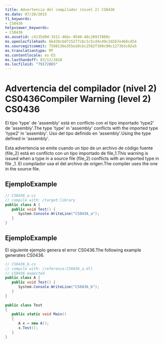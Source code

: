 ```yaml
---
title: Advertencia del compilador (nivel 2) CS0436
ms.date: 07/20/2015
f1_keywords:
- CS0436
helpviewer_keywords:
- CS0436
ms.assetid: c4135d9d-3511-4bbc-9540-48c2091f869c
ms.openlocfilehash: 6b428cbd715277cbc1c5cd4c49c2d2b7e468cd54
ms.sourcegitcommit: 7588136e355e10cbc2582f389c90c127363c02a5
ms.translationtype: MT
ms.contentlocale: es-ES
ms.lasthandoff: 03/12/2020
ms.locfileid: "79172865"
---
```

# <a name="compiler-warning-level-2-cs0436"></a><span data-ttu-id="db6af-102">Advertencia del compilador (nivel 2) CS0436</span><span class="sxs-lookup"><span data-stu-id="db6af-102">Compiler Warning (level 2) CS0436</span></span>
<span data-ttu-id="db6af-103">El tipo 'type' de 'assembly' está en conflicto con el tipo importado 'type2' de 'assembly'.</span><span class="sxs-lookup"><span data-stu-id="db6af-103">The type 'type' in 'assembly' conflicts with the imported type 'type2' in 'assembly'.</span></span> <span data-ttu-id="db6af-104">Uso del tipo definido en 'assembly'.</span><span class="sxs-lookup"><span data-stu-id="db6af-104">Using the type defined in 'assembly'.</span></span>  
  
 <span data-ttu-id="db6af-105">Esta advertencia se emite cuando un tipo de un archivo de código fuente (file_2) está en conflicto con un tipo importado de file_1.</span><span class="sxs-lookup"><span data-stu-id="db6af-105">This warning is issued when a type in a source file (file_2) conflicts with an imported type in file _1.</span></span> <span data-ttu-id="db6af-106">El compilador usa el del archivo de origen.</span><span class="sxs-lookup"><span data-stu-id="db6af-106">The compiler uses the one in the source file.</span></span>  
  
## <a name="example"></a><span data-ttu-id="db6af-107">Ejemplo</span><span class="sxs-lookup"><span data-stu-id="db6af-107">Example</span></span>  
  
```csharp  
// CS0436_a.cs  
// compile with: /target:library  
public class A {  
   public void Test() {  
      System.Console.WriteLine("CS0436_a");  
   }  
}  
```  
  
## <a name="example"></a><span data-ttu-id="db6af-108">Ejemplo</span><span class="sxs-lookup"><span data-stu-id="db6af-108">Example</span></span>  
 <span data-ttu-id="db6af-109">El siguiente ejemplo genera el error CS0436.</span><span class="sxs-lookup"><span data-stu-id="db6af-109">The following example generates CS0436.</span></span>  
  
```csharp  
// CS0436_b.cs  
// compile with: /reference:CS0436_a.dll  
// CS0436 expected  
public class A {
   public void Test() {  
      System.Console.WriteLine("CS0436_b");  
   }  
}  
  
public class Test
{  
   public static void Main()
   {  
      A x = new A();  
      x.Test();  
   }  
}  
```
